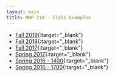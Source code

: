 ```yaml
---
layout: main
title: MMP 210 - Class Examples
---
```

- [Fall 2019](19f/){:target="_blank"}
- [Fall 2018](18f/){:target="_blank"}
- [Fall 2017](17f/){:target="_blank"}
- [Spring 2017](17s/){:target="_blank"}
- [Spring 2016 - 1400](16s/classwork1400){:target="_blank"}
- [Spring 2016 - 1700](16s/classwork1700){:target="_blank"}






<!-- 
	need to update this with menu,
	maybe iframe 
	save all student works?
 -->